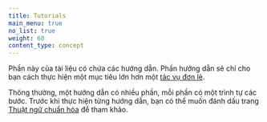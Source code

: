 ```yaml
---
title: Tutorials
main_menu: true
no_list: true
weight: 60
content_type: concept
---
```


<!-- overview -->

Phần này của tài liệu có chứa các hướng dẫn. Phần hướng dẫn sẽ chỉ cho bạn cách thực hiện một mục tiêu lớn hơn một [tác vụ đơn lẻ](/docs/tasks/).

Thông thường, một hướng dẫn có nhiều phần, mỗi phần có một trình tự các bước. Trước khi thực hiện từng hướng dẫn, bạn có thể muốn đánh dấu trang [Thuật ngữ chuẩn hóa](/docs/reference/glossary/) để tham khảo.

<!-- body -->
